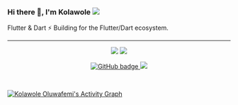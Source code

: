### Hi there 👋, I'm Kolawole ![](https://pbs.twimg.com/profile_banners/860357608552763393/1593430830/1500x500)

Flutter & Dart ⚡️ Building for the Flutter/Dart ecosystem. 


<hr>

<p align="center">
  <img src ="https://github-readme-stats.vercel.app/api?username=kola-rt&show_icons=true&count_private=true&theme=darcula&hide_border=true&hide=issues,contribs&bg_color=00000000">
  <img src ="https://github-readme-stats.vercel.app/api/top-langs/?username=kola-rt&layout=compact&hide_border=true&theme=darcula&bg_color=00000000&langs_count=6">
</p>

<p align="center">
  <a href="https://github.com/kola-rt?tab=followers">
    <img src="https://img.shields.io/github/followers/kola-rt?label=Followers&logo=GitHub&style=for-the-badge" alt="GitHub badge" />
  </a>
  <a href="http://twitter.com/kola_rt">
    <img src="https://img.shields.io/twitter/follow/kola_rt?label=Twitter&logo=twitter&style=for-the-badge" />
  </a>
</p>

<br/>

<a href="https://github.com/kola-rt/github-readme-activity-graph"><img alt="Kolawole Oluwafemi's Activity Graph" src="https://activity-graph.herokuapp.com/graph?username=kola-rt&bg_color=0D1117&color=5BCDEC&line=5BCDEC&point=FFFFFF&hide_border=true&theme=darcula" /></a>

<br/>

</br>


